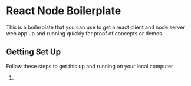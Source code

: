 # React Node Boilerplate

This is a boilerplate that you can use to get a react client and node server web app up and running quickly for proof of concepts or demos.

## Getting Set Up

Follow these steps to get this up and running on your local computer

1. 